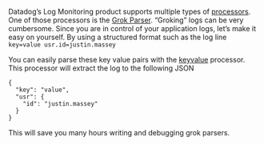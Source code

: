 Datadog’s Log Monitoring product supports multiple types of [processors](https://docs.datadoghq.com/logs/processing/processors). One of those processors is the [Grok Parser](https://docs.datadoghq.com/logs/processing/processors/?tab=ui#grok-parser).
“Groking” logs can be very cumbersome. Since you are in control of your application logs, let’s make it easy on yourself.
By using a structured format such as the log line
`key=value usr.id=justin.massey`

You can easily parse these key value pairs with the [keyvalue](https://docs.datadoghq.com/logs/processing/parsing/?tab=matcher#key-value-or-logfmt) processor. This processor will extract the log to the following JSON

```
{
  "key": "value",
  "usr": {
    "id": "justin.massey"
  }
}
```

This will save you many hours writing and debugging grok parsers.
